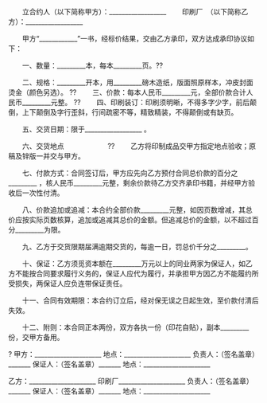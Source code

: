 
 


　　立合约人（以下简称甲方）：__________________
　　印刷厂　（以下简称乙方）：__________________


　　甲方“____________”一书，经标价结果，交由乙方承印，双方达成承印协议如下：


　　一、数量：_________本，每本_________页。??


　　二、规格：_________开本，用_________磅木造纸，版面照原样本，冲皮封面烫金（颜色另选）。
??
　　三、价款：每本人民币_________元，全部价款合计人民币_________元整。
??
　　四、印刷装订：印刷须明晰，不得多字少字，前后颠倒，上下颠倒及字行歪斜，行间疏密不等，精致精装，不得颠倒或有缺页。


　　五、交货日期：限于__________________ 。


　　六、交货地点　　　　　　 ??
　　乙方将印制成品交甲方指定地点验收；原稿及锌版一并交与甲方。


　　七、付款方式：合同签订后，甲方应先向乙方预付合同总价款的百分之_________ ，核人民币_________元整，剩余价款待乙方交齐承印书籍，并经甲方验收后一次性付清。


　　八、价款追加或追减：本合约全部价款_________元整，如因页数增减，其总价应按实际页数核算，追加或追减其总价的金额。但追减总价的金额，以不超过百分_________为限。


　　九、乙方于交货限期届满逾期交货的，每逾一日，罚总价千分之_________。


　　十、保证：乙方须觅资本额在_________万元以上的同业两家为保证人，如乙方不能按合同要求履行义务的，保证人应代为履行，并承担甲方因乙方不能履约所受损失，两保证人应负连带保证责任。


　　十一、合同有效期限：本合约订立后，经对保无误之日起生效，至价款付清后失效。


　　十二、附则：本合同正本两份，双方各执一份（印花自贴），副本_________份，交甲方备用。



?
甲方：_____________________
地点：_____________________
负责人：（签名盖章）_______
保证人：（签名盖章）_______
地点：_____________________


乙方：_____________________
印刷厂_____________________
负责人：（签名盖章）_______
保证人：（签名盖章）_______
地点：_____________________
 


 

 
 
 
 
 
  


  
 

  


  


  
 
 
 
 

